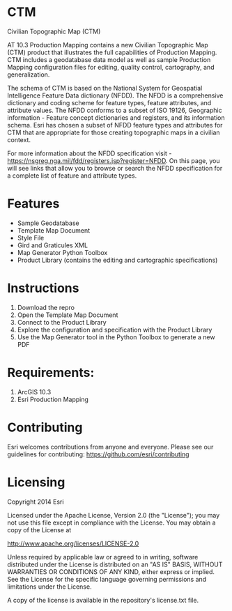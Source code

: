 CTM
===

Civilian Topographic Map (CTM)

AT 10.3 Production Mapping contains a new Civilian Topographic Map (CTM) product that illustrates the full capabilities of Production Mapping. CTM includes a geodatabase data model as well as sample Production Mapping configuration files for editing, quality control, cartography, and generalization. 

The schema of CTM is based on the National System for Geospatial Intelligence Feature Data dictionary (NFDD).   The NFDD is a comprehensive dictionary and coding scheme for feature types, feature attributes, and attribute values. The NFDD conforms to a subset of ISO 19126, Geographic information - Feature concept dictionaries and registers, and its information schema.  Esri has chosen a subset of NFDD feature types and attributes for CTM that are appropriate for those creating topographic maps in a civilian context.  

For more information about the NFDD specification visit - https://nsgreg.nga.mil/fdd/registers.jsp?register=NFDD.  On this page, you will see links that allow you to browse or search the NFDD specification for a complete list of feature and attribute types.  

Features
==
  - Sample Geodatabase
  - Template Map Document
  - Style File
  - Gird and Graticules XML
  - Map Generator Python Toolbox 
  - Product Library (contains the editing and cartographic specifications)

Instructions
==
  1.  Download the repro
  2.  Open the Template Map Document
  3.  Connect to the Product Library
  4.  Explore the configuration and specification with the Product Library
  5.  Use the Map Generator tool in the Python Toolbox to generate a new PDF

Requirements:
==
  1.  ArcGIS 10.3
  2.  Esri Production Mapping
  
Contributing
==

Esri welcomes contributions from anyone and everyone. Please see our guidelines for contributing:  https://github.com/esri/contributing

Licensing
==

Copyright 2014 Esri

Licensed under the Apache License, Version 2.0 (the "License"); you may not use this file except in compliance with the License. You may obtain a copy of the License at

http://www.apache.org/licenses/LICENSE-2.0

Unless required by applicable law or agreed to in writing, software distributed under the License is distributed on an "AS IS" BASIS, WITHOUT WARRANTIES OR CONDITIONS OF ANY KIND, either express or implied. See the License for the specific language governing permissions and limitations under the License.

A copy of the license is available in the repository's license.txt file.
